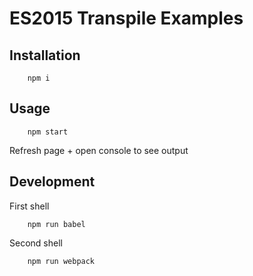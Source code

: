 # ES2015 Transpile Examples

## Installation
```
    npm i
```

## Usage

```
    npm start
```

Refresh page + open console to see output

## Development

First shell

```
    npm run babel
```

Second shell

```
    npm run webpack
```